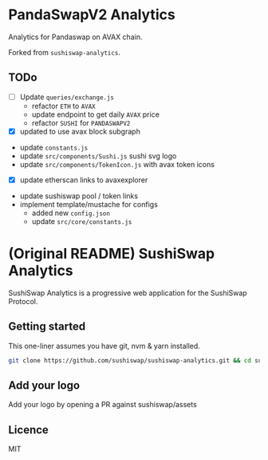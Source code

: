 # PandaSwapV2 Analytics

Analytics for Pandaswap on AVAX chain.

Forked from `sushiswap-analytics`. 

## TODo
- [ ] Update `queries/exchange.js` 
    - refactor `ETH` to `AVAX`
    - update endpoint to get daily `AVAX` price
    - refactor `SUSHI` for `PANDASWAPV2`
- [x] updated to use avax block subgraph
- update `constants.js`
- update `src/components/Sushi.js` sushi svg logo
- update `src/components/TokenIcon.js` with avax token icons
- [x] update etherscan links to avaxexplorer
- update sushiswap pool / token links
- implement template/mustache for configs
    - added new `config.json`
    - update `src/core/constants.js`

# (Original README) SushiSwap Analytics

SushiSwap Analytics is a progressive web application for the SushiSwap Protocol.

## Getting started

This one-liner assumes you have git, nvm & yarn installed.

```sh
git clone https://github.com/sushiswap/sushiswap-analytics.git && cd sushiswap-analytics && nvm use && yarn && yarn dev
```

## Add your logo

Add your logo by opening a PR against sushiswap/assets

## Licence

MIT
